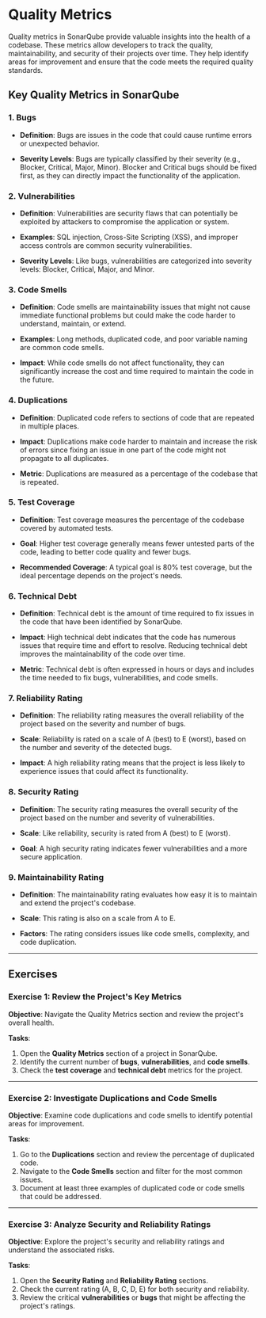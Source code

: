 # Quality Metrics

Quality metrics in SonarQube provide valuable insights into the health of a 
codebase. These metrics allow developers to track the quality, 
maintainability, and security of their projects over time. They help 
identify areas for improvement and ensure that the code meets the required 
quality standards.    

## Key Quality Metrics in SonarQube

### 1. Bugs

- **Definition**: Bugs are issues in the code that could cause runtime 
  errors or unexpected behavior. 

- **Severity Levels**: Bugs are typically classified by their severity (e.g.,
  Blocker, Critical, Major, Minor). Blocker and Critical bugs should be 
  fixed first, as they can directly impact the functionality of the 
  application.  

### 2. Vulnerabilities

- **Definition**: Vulnerabilities are security flaws that can potentially 
  be exploited by attackers to compromise the application or system. 

- **Examples**: SQL injection, Cross-Site Scripting (XSS), and improper 
  access controls are common security vulnerabilities. 

- **Severity Levels**: Like bugs, vulnerabilities are categorized into 
  severity levels: Blocker, Critical, Major, and Minor. 

### 3. Code Smells

- **Definition**: Code smells are maintainability issues that might not 
  cause immediate functional problems but could make the code harder to 
  understand, maintain, or extend.

- **Examples**: Long methods, duplicated code, and poor variable naming are 
  common code smells.

- **Impact**: While code smells do not affect functionality, they can 
  significantly increase the cost and time required to maintain the code in 
  the future.  

### 4. Duplications

- **Definition**: Duplicated code refers to sections of code that are 
  repeated in multiple places. 

- **Impact**: Duplications make code harder to maintain and increase the 
  risk of errors since fixing an issue in one part of the code might not 
  propagate to all duplicates.

- **Metric**: Duplications are measured as a percentage of the codebase 
  that is repeated. 

### 5. Test Coverage

- **Definition**: Test coverage measures the percentage of the codebase 
  covered by automated tests.

- **Goal**: Higher test coverage generally means fewer untested parts of 
  the code, leading to better code quality and fewer bugs.

- **Recommended Coverage**: A typical goal is 80% test coverage, but the 
  ideal percentage depends on the project's needs.  

### 6. Technical Debt

- **Definition**: Technical debt is the amount of time required to fix 
  issues in the code that have been identified by SonarQube. 

- **Impact**: High technical debt indicates that the code has numerous 
  issues that require time and effort to resolve. Reducing technical debt 
  improves the maintainability of the code over time. 

- **Metric**: Technical debt is often expressed in hours or days and 
  includes the time needed to fix bugs, vulnerabilities, and code smells. 

### 7. Reliability Rating

- **Definition**: The reliability rating measures the overall reliability 
  of the project based on the severity and number of bugs.

- **Scale**: Reliability is rated on a scale of A (best) to E (worst), 
  based on the number and severity of the detected bugs. 

- **Impact**: A high reliability rating means that the project is less 
  likely to experience issues that could affect its functionality. 

### 8. Security Rating

- **Definition**: The security rating measures the overall security of the 
  project based on the number and severity of vulnerabilities.

- **Scale**: Like reliability, security is rated from A (best) to E (worst).

- **Goal**: A high security rating indicates fewer vulnerabilities and a 
  more secure application. 

### 9. Maintainability Rating

- **Definition**: The maintainability rating evaluates how easy it is to 
  maintain and extend the project's codebase.

- **Scale**: This rating is also on a scale from A to E.

- **Factors**: The rating considers issues like code smells, complexity, 
  and code duplication. 

---

## Exercises

### Exercise 1: Review the Project's Key Metrics

**Objective**: 
Navigate the Quality Metrics section and review the project's overall health.

**Tasks**:
1. Open the **Quality Metrics** section of a project in SonarQube.
2. Identify the current number of **bugs**, **vulnerabilities**, and **code smells**.
3. Check the **test coverage** and **technical debt** metrics for the project.

---

### Exercise 2: Investigate Duplications and Code Smells

**Objective**: 
Examine code duplications and code smells to identify potential areas for improvement.

**Tasks**:
1. Go to the **Duplications** section and review the percentage of duplicated code.
2. Navigate to the **Code Smells** section and filter for the most common issues.
3. Document at least three examples of duplicated code or code smells that could be addressed.

---

### Exercise 3: Analyze Security and Reliability Ratings

**Objective**: 
Explore the project's security and reliability ratings and understand the associated risks.

**Tasks**:
1. Open the **Security Rating** and **Reliability Rating** sections.
2. Check the current rating (A, B, C, D, E) for both security and reliability.
3. Review the critical **vulnerabilities** or **bugs** that might be affecting the project's ratings.

